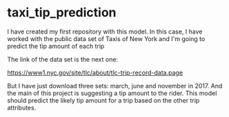 
# taxi_tip_prediction

I have created my first repository with this model. In this case, I have worked with the public data set of Taxis of New York and I'm going to predict the tip amount of each trip

The link of the data set is the next one:

https://www1.nyc.gov/site/tlc/about/tlc-trip-record-data.page

But I have just download three sets: march, june and november in 2017. And the main of this project is suggesting a tip amount to the rider. This model should predict the likely tip amount for a trip based on the other trip attributes.
